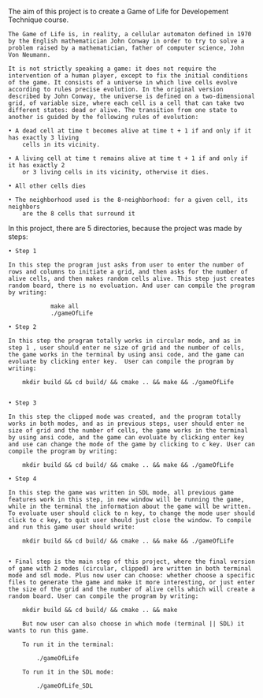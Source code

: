 The aim of this project is to create a Game of Life for Developement Technique course.

	The Game of Life is, in reality, a cellular automaton defined in 1970 by the English mathematician John Conway in order to try to solve a problem raised by a mathematician, father of computer science, John Von Neumann. 

	It is not strictly speaking a game: it does not require the intervention of a human player, except to fix the initial conditions of the game. It consists of a universe in which live cells evolve according to rules precise evolution. In the original version described by John Conway, the universe is defined on a two-dimensional grid, of variable size, where each cell is a cell that can take two different states: dead or alive. The transition from one state to another is guided by the following rules of evolution:

	• A dead cell at time t becomes alive at time t + 1 if and only if it has exactly 3 living 
		cells in its vicinity.

	• A living cell at time t remains alive at time t + 1 if and only if it has exactly 2
		or 3 living cells in its vicinity, otherwise it dies.

	• All other cells dies

	• The neighborhood used is the 8-neighborhood: for a given cell, its neighbors
		are the 8 cells that surround it


In this project, there are 5 directories, because the project was made by steps:

	• Step 1

	In this step the program just asks from user to enter the number of rows and columns to initiate a grid, and then asks for the number of alive cells, and then makes random cells alive. This step just creates random board, there is no evoluation. And user can compile the program by writing:

				make all
				./gameOfLife

	• Step 2

	In this step the program totally works in circular mode, and as in step 1 , user should enter ne size of grid and the number of cells, the game works in the terminal by using ansi code, and the game can evoluate by clicking enter key.  User can compile the program by writing:

		mkdir build && cd build/ && cmake .. && make && ./gameOfLife


	• Step 3

	In this step the clipped mode was created, and the program totally works in both modes, and as in previous steps, user should enter ne size of grid and the number of cells, the game works in the terminal by using ansi code, and the game can evoluate by clicking enter key and use can change the mode of the game by clicking to c key. User can compile the program by writing:

		mkdir build && cd build/ && cmake .. && make && ./gameOfLife

	• Step 4

	In this step the game was written in SDL mode, all previous game features work in this step, in new window will be running the game, while in the terminal the information about the game will be written. To evoluate user should click to n key, to change the mode user should click to c key, to quit user should just close the window. To compile and run this game user should write:

		mkdir build && cd build/ && cmake .. && make && ./gameOfLife
	

	• Final step is the main step of this project, where the final version of game with 2 modes (circular, clipped) are written in both terminal mode and sdl mode. Plus now user can choose: whether choose a specific files to generate the game and make it more interesting, or just enter the size of the grid and the number of alive cells which will create a random board. User can compile the program by writing:

		mkdir build && cd build/ && cmake .. && make

		But now user can also choose in which mode (terminal || SDL) it wants to run this game.

		To run it in the terminal:

			./gameOfLife

		To run it in the SDL mode:

			./gameOfLife_SDL
